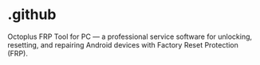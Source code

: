 # .github
Octoplus FRP Tool for PC  — a professional service software for unlocking, resetting, and repairing Android devices with Factory Reset Protection (FRP).
